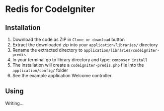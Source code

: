 # Redis for CodeIgniter

## Installation
1) Download the code as ZIP in `Clone or download` button
2) Extract the downloaded zip into your `application/libraries/` directory
3) Rename the extracted directory to `application/libraries/codeigniter-predis`
4) In your terminal go to library directory and type: `composer install`
5) The installation will create a `codeigniter-predis.php` file into the `application/config/` folder
6) See the example application Welcome controller.

## Using
Writing...  


